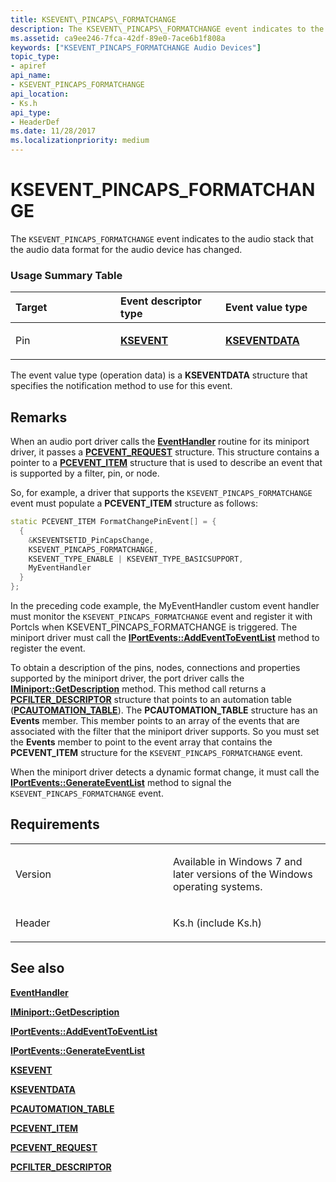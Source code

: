 ```yaml
---
title: KSEVENT\_PINCAPS\_FORMATCHANGE
description: The KSEVENT\_PINCAPS\_FORMATCHANGE event indicates to the audio stack that the audio data format for the audio device has changed.
ms.assetid: ca9ee246-7fca-42df-89e0-7ace6b1f808a
keywords: ["KSEVENT_PINCAPS_FORMATCHANGE Audio Devices"]
topic_type:
- apiref
api_name:
- KSEVENT_PINCAPS_FORMATCHANGE
api_location:
- Ks.h
api_type:
- HeaderDef
ms.date: 11/28/2017
ms.localizationpriority: medium
---
```


# KSEVENT\_PINCAPS\_FORMATCHANGE


The `KSEVENT_PINCAPS_FORMATCHANGE` event indicates to the audio stack that the audio data format for the audio device has changed.

### <span id="usage_summary_table"></span><span id="USAGE_SUMMARY_TABLE"></span> Usage Summary Table

<table>
<colgroup>
<col width="33%" />
<col width="33%" />
<col width="33%" />
</colgroup>
<thead>
<tr class="header">
<th align="left">Target</th>
<th align="left">Event descriptor type</th>
<th align="left">Event value type</th>
</tr>
</thead>
<tbody>
<tr class="odd">
<td align="left"><p>Pin</p></td>
<td align="left"><p><a href="https://msdn.microsoft.com/library/windows/hardware/ff561744" data-raw-source="[&lt;strong&gt;KSEVENT&lt;/strong&gt;](https://msdn.microsoft.com/library/windows/hardware/ff561744)"><strong>KSEVENT</strong></a></p></td>
<td align="left"><p><a href="https://msdn.microsoft.com/library/windows/hardware/ff561750" data-raw-source="[&lt;strong&gt;KSEVENTDATA&lt;/strong&gt;](https://msdn.microsoft.com/library/windows/hardware/ff561750)"><strong>KSEVENTDATA</strong></a></p></td>
</tr>
</tbody>
</table>

 

The event value type (operation data) is a **KSEVENTDATA** structure that specifies the notification method to use for this event.

Remarks
-------

When an audio port driver calls the [**EventHandler**](https://msdn.microsoft.com/library/windows/hardware/ff536374) routine for its miniport driver, it passes a [**PCEVENT\_REQUEST**](https://msdn.microsoft.com/library/windows/hardware/ff537693) structure. This structure contains a pointer to a [**PCEVENT\_ITEM**](https://msdn.microsoft.com/library/windows/hardware/ff537692) structure that is used to describe an event that is supported by a filter, pin, or node.

So, for example, a driver that supports the `KSEVENT_PINCAPS_FORMATCHANGE` event must populate a **PCEVENT\_ITEM** structure as follows:

```cpp
static PCEVENT_ITEM FormatChangePinEvent[] = {
  {
    &KSEVENTSETID_PinCapsChange,
    KSEVENT_PINCAPS_FORMATCHANGE,
    KSEVENT_TYPE_ENABLE | KSEVENT_TYPE_BASICSUPPORT,
    MyEventHandler
  }
};
```

In the preceding code example, the MyEventHandler custom event handler must monitor the `KSEVENT_PINCAPS_FORMATCHANGE` event and register it with Portcls when KSEVENT\_PINCAPS\_FORMATCHANGE is triggered. The miniport driver must call the [**IPortEvents::AddEventToEventList**](https://msdn.microsoft.com/library/windows/hardware/ff536886) method to register the event.

To obtain a description of the pins, nodes, connections and properties supported by the miniport driver, the port driver calls the [**IMiniport::GetDescription**](https://msdn.microsoft.com/library/windows/hardware/ff536765) method. This method call returns a [**PCFILTER\_DESCRIPTOR**](https://msdn.microsoft.com/library/windows/hardware/ff537694) structure that points to an automation table ([**PCAUTOMATION\_TABLE**](https://msdn.microsoft.com/library/windows/hardware/ff537685)). The **PCAUTOMATION\_TABLE** structure has an **Events** member. This member points to an array of the events that are associated with the filter that the miniport driver supports. So you must set the **Events** member to point to the event array that contains the **PCEVENT\_ITEM** structure for the `KSEVENT_PINCAPS_FORMATCHANGE` event.

When the miniport driver detects a dynamic format change, it must call the [**IPortEvents::GenerateEventList**](https://msdn.microsoft.com/library/windows/hardware/ff536889) method to signal the `KSEVENT_PINCAPS_FORMATCHANGE` event.

Requirements
------------

<table>
<colgroup>
<col width="50%" />
<col width="50%" />
</colgroup>
<tbody>
<tr class="odd">
<td align="left"><p>Version</p></td>
<td align="left"><p>Available in Windows 7 and later versions of the Windows operating systems.</p></td>
</tr>
<tr class="even">
<td align="left"><p>Header</p></td>
<td align="left">Ks.h (include Ks.h)</td>
</tr>
</tbody>
</table>

## <span id="see_also"></span>See also


[**EventHandler**](https://msdn.microsoft.com/library/windows/hardware/ff536374)

[**IMiniport::GetDescription**](https://msdn.microsoft.com/library/windows/hardware/ff536765)

[**IPortEvents::AddEventToEventList**](https://msdn.microsoft.com/library/windows/hardware/ff536886)

[**IPortEvents::GenerateEventList**](https://msdn.microsoft.com/library/windows/hardware/ff536889)

[**KSEVENT**](https://msdn.microsoft.com/library/windows/hardware/ff561744)

[**KSEVENTDATA**](https://msdn.microsoft.com/library/windows/hardware/ff561750)

[**PCAUTOMATION\_TABLE**](https://msdn.microsoft.com/library/windows/hardware/ff537685)

[**PCEVENT\_ITEM**](https://msdn.microsoft.com/library/windows/hardware/ff537692)

[**PCEVENT\_REQUEST**](https://msdn.microsoft.com/library/windows/hardware/ff537693)

[**PCFILTER\_DESCRIPTOR**](https://msdn.microsoft.com/library/windows/hardware/ff537694)

 

 






